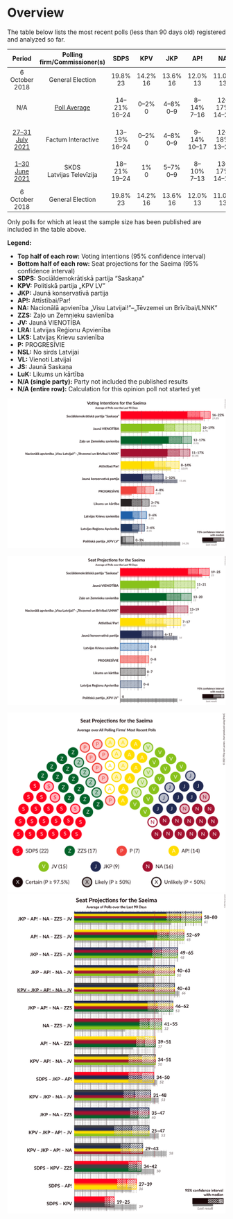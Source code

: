 # Overview

The table below lists the most recent polls (less than 90 days old) registered and analyzed so far.

| Period     | Polling firm/Commissioner(s) | SDPS | KPV | JKP | AP! | NA | ZZS | JV | LRA | LKS | P | NSL | VL | JS | LuK |
|:----------:|:----------------------------:|:--:|:--:|:--:|:--:|:--:|:--:|:--:|:--:|:--:|:--:|:--:|:--:|:--:|:--:|
| 6 October 2018 | General Election | 19.8% <br> 23 | 14.2% <br> 16 | 13.6% <br> 16 | 12.0% <br> 13 | 11.0% <br> 13 | 9.9% <br> 11 | 6.7% <br> 8 | 4.1% <br> 0 | 3.2% <br> 0 | 2.6% <br> 0 | 0.8% <br> 0 | 0.0% <br> 0 | 0.0% <br> 0 | 0.0% <br> 0 |
| N/A | [Poll Average](average.html) | 14–21% <br> 16–24 | 0–2% <br> 0 | 4–8% <br> 0–9 | 8–14% <br> 7–16 | 12–17% <br> 14–20 | 10–16% <br> 11–19 | 10–19% <br> 11–23 | 3–6% <br> 0–6 | 2–6% <br> 0–8 | 5–8% <br> 0–9 | N/A <br> N/A | N/A <br> N/A | N/A <br> N/A | 3–6% <br> 0–7 |
| [27–31 July 2021](2021-07-31-FactumInteractive.html) | Factum Interactive | 13–19% <br> 16–24 | 0–2% <br> 0 | 4–8% <br> 0–9 | 9–14% <br> 10–17 | 12–18% <br> 13–21 | 9–15% <br> 11–18 | 13–19% <br> 16–24 | 3–6% <br> 0–7 | 2–5% <br> 0–7 | 5–9% <br> 0–11 | N/A <br> N/A | N/A <br> N/A | N/A <br> N/A | 3–6% <br> 0–7 |
| [1–30 June 2021](2021-06-30-SKDS.html) | SKDS <br> Latvijas Televīzija | 18–21% <br> 19–24 | 1% <br> 0 | 5–7% <br> 0–9 | 8–10% <br> 7–13 | 13–17% <br> 14–18 | 13–17% <br> 15–19 | 10–13% <br> 11–16 | 4–5% <br> 0–6 | 4–6% <br> 0–8 | 6–8% <br> 7–8 | N/A <br> N/A | N/A <br> N/A | N/A <br> N/A | 4–6% <br> 0–7 |
| 6 October 2018 | General Election | 19.8% <br> 23 | 14.2% <br> 16 | 13.6% <br> 16 | 12.0% <br> 13 | 11.0% <br> 13 | 9.9% <br> 11 | 6.7% <br> 8 | 4.1% <br> 0 | 3.2% <br> 0 | 2.6% <br> 0 | 0.8% <br> 0 | 0.0% <br> 0 | 0.0% <br> 0 | 0.0% <br> 0 |

Only polls for which at least the sample size has been published are included in the table above.

**Legend:**
+ **Top half of each row:** Voting intentions (95% confidence interval)
+ **Bottom half of each row:** Seat projections for the Saeima (95% confidence interval)
+ **SDPS:** Sociāldemokrātiskā partija “Saskaņa”
+ **KPV:** Politiskā partija „KPV LV”
+ **JKP:** Jaunā konservatīvā partija
+ **AP!:** Attīstībai/Par!
+ **NA:** Nacionālā apvienība „Visu Latvijai!”–„Tēvzemei un Brīvībai/LNNK”
+ **ZZS:** Zaļo un Zemnieku savienība
+ **JV:** Jaunā VIENOTĪBA
+ **LRA:** Latvijas Reģionu Apvienība
+ **LKS:** Latvijas Krievu savienība
+ **P:** PROGRESĪVIE
+ **NSL:** No sirds Latvijai
+ **VL:** Vienoti Latvijai
+ **JS:** Jaunā Saskaņa
+ **LuK:** Likums un kārtība
+ **N/A (single party):** Party not included the published results
+ **N/A (entire row):** Calculation for this opinion poll not started yet


![Graph with voting intentions not yet produced](average.png "Voting Intentions")

![Graph with seats not yet produced](average-seats.png "Seats")

![Graph with seating plan not yet produced](average-seating-plan.png "Seating Plan")
![Graph with coalitions seats not yet produced](average-coalitions-seats.png "Coalitions Seats")
